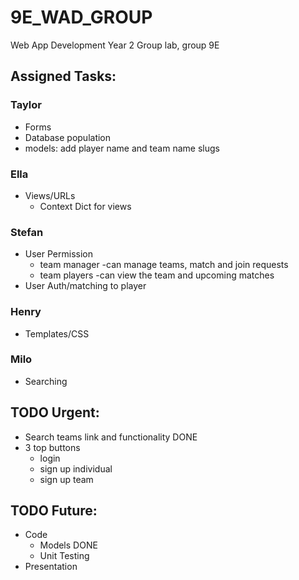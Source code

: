 # 9E_WAD_GROUP
Web App Development Year 2 Group lab, group 9E

## Assigned Tasks:

### Taylor
- Forms
- Database population
- models: add player name and team name slugs

### Ella
- Views/URLs
    - Context Dict for views

### Stefan
- User Permission
    - team manager -can manage teams, match and join requests
    - team players -can view the team and upcoming matches
- User Auth/matching to player

### Henry
- Templates/CSS

### Milo
- Searching

## TODO Urgent:
- Search teams link and functionality DONE
- 3 top buttons
    - login
    - sign up individual
    - sign up team

## TODO Future:
- Code
    - Models DONE
    - Unit Testing
- Presentation
